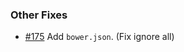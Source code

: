 ### Other Fixes

* [#175](https://github.com/chaijs/chai/issues/175) Add `bower.json`. (Fix ignore all)
